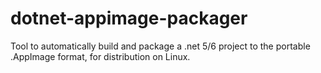 # dotnet-appimage-packager
Tool to automatically build and package a .net 5/6 project to the portable .AppImage format, for distribution on Linux.
